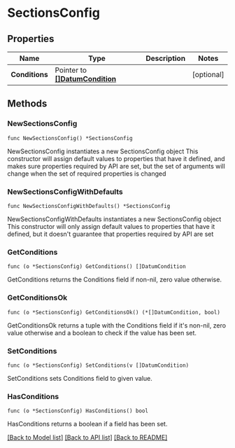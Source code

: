 # SectionsConfig

## Properties

Name | Type | Description | Notes
------------ | ------------- | ------------- | -------------
**Conditions** | Pointer to [**[]DatumCondition**](DatumCondition.md) |  | [optional] 

## Methods

### NewSectionsConfig

`func NewSectionsConfig() *SectionsConfig`

NewSectionsConfig instantiates a new SectionsConfig object
This constructor will assign default values to properties that have it defined,
and makes sure properties required by API are set, but the set of arguments
will change when the set of required properties is changed

### NewSectionsConfigWithDefaults

`func NewSectionsConfigWithDefaults() *SectionsConfig`

NewSectionsConfigWithDefaults instantiates a new SectionsConfig object
This constructor will only assign default values to properties that have it defined,
but it doesn't guarantee that properties required by API are set

### GetConditions

`func (o *SectionsConfig) GetConditions() []DatumCondition`

GetConditions returns the Conditions field if non-nil, zero value otherwise.

### GetConditionsOk

`func (o *SectionsConfig) GetConditionsOk() (*[]DatumCondition, bool)`

GetConditionsOk returns a tuple with the Conditions field if it's non-nil, zero value otherwise
and a boolean to check if the value has been set.

### SetConditions

`func (o *SectionsConfig) SetConditions(v []DatumCondition)`

SetConditions sets Conditions field to given value.

### HasConditions

`func (o *SectionsConfig) HasConditions() bool`

HasConditions returns a boolean if a field has been set.


[[Back to Model list]](../README.md#documentation-for-models) [[Back to API list]](../README.md#documentation-for-api-endpoints) [[Back to README]](../README.md)


